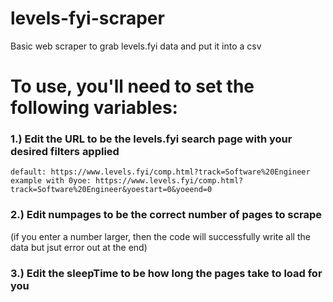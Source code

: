 # levels-fyi-scraper
Basic web scraper to grab levels.fyi data and put it into a csv

# To use, you'll need to set the following variables:

### 1.) Edit the URL to be the levels.fyi search page with your desired filters applied

    default: https://www.levels.fyi/comp.html?track=Software%20Engineer
    example with 0yoe: https://www.levels.fyi/comp.html?track=Software%20Engineer&yoestart=0&yoeend=0
    
### 2.) Edit numpages to be the correct number of pages to scrape
(if you enter a number larger, then the code will successfully write all the data but jsut error out at the end)
    
### 3.) Edit the sleepTime to be how long the pages take to load for you

